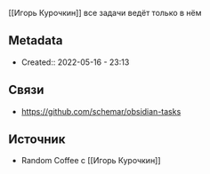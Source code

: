 [[Игорь Курочкин]] все задачи ведёт только в нём
## Metadata
- Created:: 2022-05-16 - 23:13
## Связи
- https://github.com/schemar/obsidian-tasks
## Источник
- Random Coffee с [[Игорь Курочкин]]